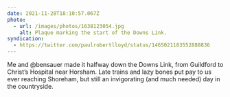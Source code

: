 ```yaml
---
date: 2021-11-28T18:10:57.067Z
photo:
  - url: /images/photos/1638123054.jpg
    alt: Plaque marking the start of the Downs Link.
syndication:
  - https://twitter.com/paulrobertlloyd/status/1465021183552888836
---
```

Me and @bensauer made it halfway down the Downs Link, from Guildford to Christ’s Hospital near Horsham. Late trains and lazy bones put pay to us ever reaching Shoreham, but still an invigorating (and much needed) day in the countryside.
